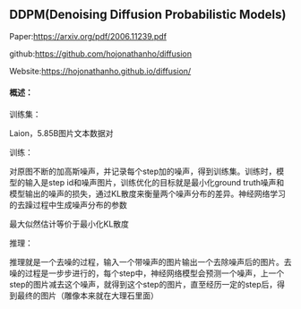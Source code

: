 ## DDPM(Denoising Diffusion Probabilistic Models)

Paper:https://arxiv.org/pdf/2006.11239.pdf

github:https://github.com/hojonathanho/diffusion

Website:https://hojonathanho.github.io/diffusion/

#### 概述：

训练集：

Laion，5.85B图片文本数据对

训练：

对原图不断的加高斯噪声，并记录每个step加的噪声，得到训练集。训练时，模型的输入是step id和噪声图片，训练优化的目标就是最小化ground truth噪声和模型输出的噪声的损失，通过KL散度来衡量两个噪声分布的差异。神经网络学习的去躁过程中生成噪声分布的参数

最大似然估计等价于最小化KL散度

推理：

推理就是一个去噪的过程，输入一个带噪声的图片输出一个去除噪声后的图片。去噪的过程是一步步进行的，每个step中，神经网络模型会预测一个噪声，上一个step的图片减去这个噪声，就得到这个step的图片，直至经历一定的step后，得到最终的图片（雕像本来就在大理石里面）